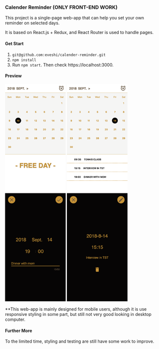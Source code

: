 ### Calender Reminder (ONLY FRONT-END WORK)

This project is a single-page web-app that can help you set your own reminder on selected days.

It is based on React.js + Redux, and React Router is used to handle pages.

#### Get Start
1. `git@github.com:eveshi/calender-reminder.git`
2. `npm install`
3. Run `npm start`. Then check https://localhost:3000.

#### Preview
<img width="200" src="https://raw.githubusercontent.com/eveshi/calender-reminder/master/README_IMAGE/home_free.png"> <img width="200" src="https://github.com/eveshi/calender-reminder/blob/master/README_IMAGE/home.png"> <img width="200" src="https://raw.githubusercontent.com/eveshi/calender-reminder/master/README_IMAGE/add_reminder.png"> <img width="200" src="https://raw.githubusercontent.com/eveshi/calender-reminder/master/README_IMAGE/check%20reminder.png">

**This web-app is mainly designed for mobile users, although it is use responsive styling in some part, but still not very good looking in desktop computer.

#### Further More

To the limited time, styling and testing are still have some work to improve.
